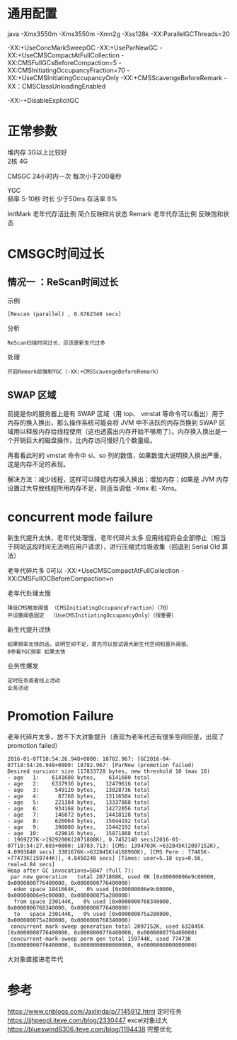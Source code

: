 
# 通用配置

   java 
   -Xmx3550m -Xms3550m -Xmn2g -Xss128k 
   -XX:ParallelGCThreads=20 

   -XX:+UseConcMarkSweepGC -XX:+UseParNewGC
   -XX:+UseCMSCompactAtFullCollection -XX:CMSFullGCsBeforeCompaction=5 
   -XX:CMSInitiatingOccupancyFraction=70 -XX:+UseCMSInitiatingOccupancyOnly 
   -XX:+CMSScavengeBeforeRemark
   -XX：CMSClassUnloadingEnabled
   
   -XX:-+DisableExplicitGC

# 正常参数

堆内存 3G以上比较好  
2核 4G 

CMSGC 24小时内一次  每次小于200毫秒

YGC  
频率 5-10秒 
时长 少于50ms
存活率  8% 

InitMark 老年代存活比例 简介反映碎片状态
Remark 老年代存活比例 反映饱和状态



# CMSGC时间过长


## 情况一 ：ReScan时间过长

示例

	[Rescan (parallel) , 0.6762340 secs]

分析

	ReScan扫描时间过长，应该是新生代过多

处理

	
	开启Remark前强制YGC（-XX:+CMSScavengeBeforeRemark）

## SWAP 区域 

前提是你的服务器上是有 SWAP 区域（用 top、 vmstat 等命令可以看出）用于内存的换入换出，那么操作系统可能会将 JVM 中不活跃的内存页换到 SWAP 区域用以释放内存给线程使用（这也透露出内存开始不够用了）。内存换入换出是一个开销巨大的磁盘操作，比内存访问慢好几个数量级。

再看看此时的 vmstat 命令中 si、so 列的数值，如果数值大说明换入换出严重，这是内存不足的表现。

解决方法：减少线程，这样可以降低内存换入换出；增加内存；如果是 JVM 内存设置过大导致线程所用内存不足，则适当调低 -Xmx 和 -Xms。


# concurrent mode failure


新生代提升太快，老年代处理慢，老年代碎片太多
应用线程将会全部停止（相当于网站这段时间无法响应用户请求），进行压缩式垃圾收集（回退到 Serial Old 算法）

老年代碎片多
	0可以
	-XX:+UseCMSCompactAtFullCollection
	-XX:CMSFullGCBeforeCompaction=n    

老年代处理太慢
	
	降低CMS触发阈值 （CMSInitiatingOccupancyFraction）（70）
	并设置阈值固定  （UseCMSInitiatingOccupancyOnly）（很重要）

新生代提升过快

	
	如果频率太快的话，说明空间不足，首先可以尝试调大新生代空间和晋升阈值。
	0参看YGC频率 如果太快

业务性爆发

	定时任务或者线上活动
	业务活动

# Promotion Failure


老年代碎片太多，放不下大对象提升（表现为老年代还有很多空间但是，出现了 promotion failed）


	2016-01-07T18:54:26.948+0800: 18782.967: [GC2016-04-07T18:54:26.948+0800: 18782.967: [ParNew (promotion failed)
	Desired survivor size 117833728 bytes, new threshold 10 (max 10)
	- age   1:    6141680 bytes,    6141680 total
	- age   2:    6337936 bytes,   12479616 total
	- age   3:     549120 bytes,   13028736 total
	- age   4:      87768 bytes,   13116504 total
	- age   5:     221384 bytes,   13337888 total
	- age   6:     934168 bytes,   14272056 total
	- age   7:     146072 bytes,   14418128 total
	- age   8:     626064 bytes,   15044192 total
	- age   9:     398000 bytes,   15442192 total
	- age  10:     429616 bytes,   15871808 total
	: 1969227K->1929200K(2071808K), 0.7452140 secs]2016-01-07T18:54:27.693+0800: 18783.713: [CMS: 1394703K->632845K(2097152K), 4.0993640 secs] 3301676K->632845K(4168960K), [CMS Perm : 77485K->77473K(159744K)], 4.8450240 secs] [Times: user=5.18 sys=0.56, real=4.84 secs]
	Heap after GC invocations=5847 (full 7):
	 par new generation   total 2071808K, used 0K [0x00000006e9c00000, 0x0000000776400000, 0x0000000776400000)
	  eden space 1841664K,   0% used [0x00000006e9c00000, 0x00000006e9c00000, 0x000000075a280000)
	  from space 230144K,   0% used [0x0000000768340000, 0x0000000768340000, 0x0000000776400000)
	  to   space 230144K,   0% used [0x000000075a280000, 0x000000075a280000, 0x0000000768340000)
	 concurrent mark-sweep generation total 2097152K, used 632845K [0x0000000776400000, 0x00000007f6400000, 0x00000007f6400000)
	 concurrent-mark-sweep perm gen total 159744K, used 77473K [0x00000007f6400000, 0x0000000800000000, 0x0000000800000000)



大对象直接进老年代   



# 参考

https://www.cnblogs.com/Jaxlinda/p/7145912.html  定时任务
https://jjhpeopl.iteye.com/blog/2330447  excel对象过大
https://blueswind8306.iteye.com/blog/1194438  完整优化

